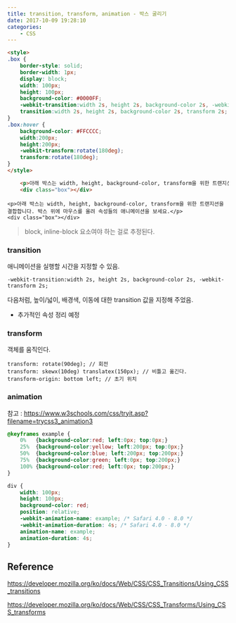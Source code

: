 ```yaml
---
title: transition, transform, animation - 박스 굴리기
date: 2017-10-09 19:28:10
categories:
    - CSS
---
```


````html
<style>
.box {
    border-style: solid;
    border-width: 1px;
    display: block;
    width: 100px;
    height: 100px;
    background-color: #0000FF;
    -webkit-transition:width 2s, height 2s, background-color 2s, -webkit-transform 2s;
    transition:width 2s, height 2s, background-color 2s, transform 2s;
}
.box:hover {
    background-color: #FFCCCC;
    width:200px;
    height:200px;
    -webkit-transform:rotate(180deg);
    transform:rotate(180deg);
}
</style>

    <p>아래 박스는 width, height, background-color, transform을 위한 트랜지션을 결합합니다. 박스 위에 마우스를 올려 속성들의 애니메이션을 보세요.</p>
    <div class="box"></div>
````

<style>
.box {
    border-style: solid;
    border-width: 1px;
    display: block;
    width: 100px;
    height: 100px;
    background-color: #0000FF;
    -webkit-transition:width 2s, height 2s, background-color 2s, -webkit-transform 2s;
    transition:width 2s, height 2s, background-color 2s, transform 2s;
}
.box:hover {
    background-color: #FFCCCC;
    width:200px;
    height:200px;
    -webkit-transform:rotate(180deg);
    transform:rotate(180deg);
}
</style>

    <p>아래 박스는 width, height, background-color, transform을 위한 트랜지션을 결합합니다. 박스 위에 마우스를 올려 속성들의 애니메이션을 보세요.</p>
    <div class="box"></div>

> block, inline-block 요소여야 하는 걸로 추정된다.

### transition

애니메이션을 실행할 시간을 지정할 수 있음.

`-webkit-transition:width 2s, height 2s, background-color 2s, -webkit-transform 2s;`

다음처럼, 높이/넓이, 배경색, 이동에 대한 transition 값을 지정해 주었음.

+ 추가적인 속성 정리 예정

### transform

객체를 움직인다.

```
transform: rotate(90deg); // 회전
transform: skewx(10deg) translatex(150px); // 비틀고 옮긴다.
transform-origin: bottom left; // 초기 위치
```

### animation

참고 : https://www.w3schools.com/css/tryit.asp?filename=trycss3_animation3

````css
@keyframes example {
    0%   {background-color:red; left:0px; top:0px;}
    25%  {background-color:yellow; left:200px; top:0px;}
    50%  {background-color:blue; left:200px; top:200px;}
    75%  {background-color:green; left:0px; top:200px;}
    100% {background-color:red; left:0px; top:200px;}
}

div {
    width: 100px;
    height: 100px;
    background-color: red;
    position: relative;
    -webkit-animation-name: example; /* Safari 4.0 - 8.0 */
    -webkit-animation-duration: 4s; /* Safari 4.0 - 8.0 */
    animation-name: example;
    animation-duration: 4s;
}
````



## Reference

https://developer.mozilla.org/ko/docs/Web/CSS/CSS_Transitions/Using_CSS_transitions

https://developer.mozilla.org/ko/docs/Web/CSS/CSS_Transforms/Using_CSS_transforms

